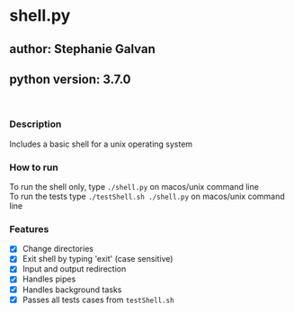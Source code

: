 # shell.py
## author: Stephanie Galvan
## python version: 3.7.0
<br />

### Description
Includes a basic shell for a unix operating system

### How to run
To run the shell only, type `./shell.py` on macos/unix command line
<br />
To run the tests type `./testShell.sh ./shell.py` on macos/unix command line

### Features
* [x] Change directories
* [x] Exit shell by typing 'exit' (case sensitive)
* [x] Input and output redirection
* [x] Handles pipes
* [x] Handles background tasks
* [x] Passes all tests cases from `testShell.sh`
